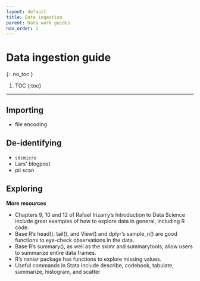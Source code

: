 ```yaml
---
layout: default
title: Data ingestion
parent: Data work guides
nav_order: 1
---
```


# Data ingestion guide
{: .no_toc }

1. TOC
{:toc}

---

## Importing

- file encoding

## De-identifying

- `sdcmicro`
- Lars' blogpost
- pii scan

## Exploring

**More resources**

- Chapters 9, 10 and 12 of Rafael Irizarry’s Introduction to Data Science include great examples of how to explore data in general, including R code. 
- Base R’s  head(), tail(), and View() and dplyr’s sample_n() are good functions to eye-check observations in the data.
- Base R’s summary(), as well as the skimr and summarytools, allow users to summarize entire data frames. 
- R’s naniar package has functions to explore missing values.
- Useful commands in Stata include describe, codebook, tabulate, summarize, histogram, and scatter 
